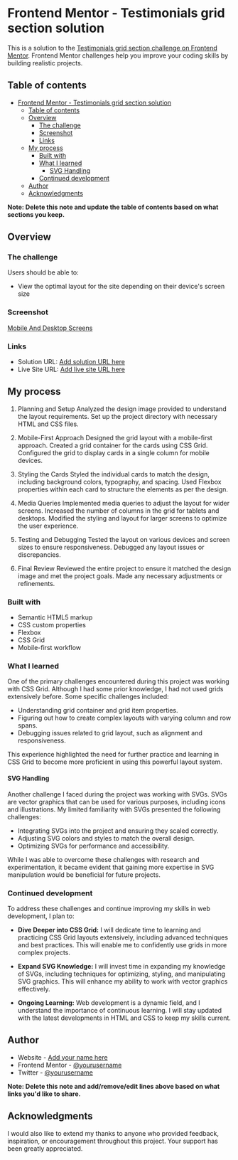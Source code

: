 # Frontend Mentor - Testimonials grid section solution

This is a solution to the [Testimonials grid section challenge on Frontend Mentor](https://www.frontendmentor.io/challenges/testimonials-grid-section-Nnw6J7Un7). Frontend Mentor challenges help you improve your coding skills by building realistic projects. 

## Table of contents

- [Frontend Mentor - Testimonials grid section solution](#frontend-mentor---testimonials-grid-section-solution)
  - [Table of contents](#table-of-contents)
  - [Overview](#overview)
    - [The challenge](#the-challenge)
    - [Screenshot](#screenshot)
    - [Links](#links)
  - [My process](#my-process)
    - [Built with](#built-with)
    - [What I learned](#what-i-learned)
      - [SVG Handling](#svg-handling)
    - [Continued development](#continued-development)
  - [Author](#author)
  - [Acknowledgments](#acknowledgments)

**Note: Delete this note and update the table of contents based on what sections you keep.**

## Overview

### The challenge

Users should be able to:

- View the optimal layout for the site depending on their device's screen size

### Screenshot

[Mobile And Desktop Screens](screenshots)


### Links

- Solution URL: [Add solution URL here](https://your-solution-url.com)
- Live Site URL: [Add live site URL here](https://your-live-site-url.com)

## My process
1. Planning and Setup
Analyzed the design image provided to understand the layout requirements.
Set up the project directory with necessary HTML and CSS files.

2. Mobile-First Approach
Designed the grid layout with a mobile-first approach.
Created a grid container for the cards using CSS Grid.
Configured the grid to display cards in a single column for mobile devices.

3. Styling the Cards
Styled the individual cards to match the design, including background colors, typography, and spacing.
Used Flexbox properties within each card to structure the elements as per the design.

4. Media Queries
Implemented media queries to adjust the layout for wider screens.
Increased the number of columns in the grid for tablets and desktops.
Modified the styling and layout for larger screens to optimize the user experience.

5. Testing and Debugging
Tested the layout on various devices and screen sizes to ensure responsiveness.
Debugged any layout issues or discrepancies.

6. Final Review
Reviewed the entire project to ensure it matched the design image and met the project goals.
Made any necessary adjustments or refinements.

### Built with

- Semantic HTML5 markup
- CSS custom properties
- Flexbox
- CSS Grid
- Mobile-first workflow


### What I learned

One of the primary challenges encountered during this project was working with CSS Grid. Although I had some prior knowledge, I had not used grids extensively before. Some specific challenges included:

- Understanding grid container and grid item properties.
- Figuring out how to create complex layouts with varying column and row spans.
- Debugging issues related to grid layout, such as alignment and responsiveness.

This experience highlighted the need for further practice and learning in CSS Grid to become more proficient in using this powerful layout system.

#### SVG Handling

Another challenge I faced during the project was working with SVGs. SVGs are vector graphics that can be used for various purposes, including icons and illustrations. My limited familiarity with SVGs presented the following challenges:

- Integrating SVGs into the project and ensuring they scaled correctly.
- Adjusting SVG colors and styles to match the overall design.
- Optimizing SVGs for performance and accessibility.

While I was able to overcome these challenges with research and experimentation, it became evident that gaining more expertise in SVG manipulation would be beneficial for future projects.



### Continued development

To address these challenges and continue improving my skills in web development, I plan to:

- **Dive Deeper into CSS Grid:** I will dedicate time to learning and practicing CSS Grid layouts extensively, including advanced techniques and best practices. This will enable me to confidently use grids in more complex projects.

- **Expand SVG Knowledge:** I will invest time in expanding my knowledge of SVGs, including techniques for optimizing, styling, and manipulating SVG graphics. This will enhance my ability to work with vector graphics effectively.

- **Ongoing Learning:** Web development is a dynamic field, and I understand the importance of continuous learning. I will stay updated with the latest developments in HTML and CSS to keep my skills current.


## Author

- Website - [Add your name here](https://www.your-site.com)
- Frontend Mentor - [@yourusername](https://www.frontendmentor.io/profile/yourusername)
- Twitter - [@yourusername](https://www.twitter.com/yourusername)

**Note: Delete this note and add/remove/edit lines above based on what links you'd like to share.**

## Acknowledgments
I would also like to extend my thanks to anyone who provided feedback, inspiration, or encouragement throughout this project. Your support has been greatly appreciated.
